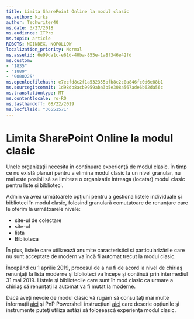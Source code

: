 ```yaml
---
title: Limita SharePoint Online la modul clasic
ms.author: kirks
author: Techwriter40
ms.date: 3/27/2018
ms.audience: ITPro
ms.topic: article
ROBOTS: NOINDEX, NOFOLLOW
localization_priority: Normal
ms.assetid: 6e99da1c-e61d-40ba-855e-1a8f346e42fd
ms.custom:
- "1835"
- "1889"
- "9000225"
ms.openlocfilehash: e7ecfd8c2f1a532355bfb8c2c0a846fc0d6e88b1
ms.sourcegitcommit: 1d98db8acb9959aba3b5e308a567ade6b62da56c
ms.translationtype: MT
ms.contentlocale: ro-RO
ms.lasthandoff: 08/22/2019
ms.locfileid: "36551571"
---
```

# <a name="restrict-sharepoint-online-to-classic-mode"></a>Limita SharePoint Online la modul clasic

Unele organizaţii necesita în continuare experienţă de modul clasic. În timp ce nu există planuri pentru a elimina modul clasic la un nivel granular, nu mai este posibil să se limiteze o organizatie intreaga (locatar) modul clasic pentru liste și biblioteci.

Admin va avea următoarele opţiuni pentru a gestiona listele individuale şi biblioteci în modul clasic, folosind granulară comutatoare de renunţare care le oferim la următoarele nivele:

- site-ul de colectare
- site-ul
- lista
- Biblioteca

În plus, listele care utilizează anumite caracteristici și particularizările care nu sunt acceptate de modern va încă fi automat trecut la modul clasic.

Începând cu 1 aprilie 2019, procesul de a nu fi de acord la nivel de chiriaş renunţaţi la lista moderne şi biblioteci va începe şi continuă prin intermediul 31 mai 2019.  Listele şi bibliotecile care sunt în mod clasic ca urmare a chiriaş să renunţaţi la automat va fi mutat la moderne.

Dacă aveţi nevoie de modul clasic vă rugăm să consultaţi mai multe informaţii [aici](https://techcommunity.microsoft.com/t5/Microsoft-SharePoint-Blog/Delivering-SharePoint-modern-experiences/ba-p/315023) şi PnP Powershell instrucţiuni [aici](https://docs.microsoft.com/sharepoint/dev/transform/modernize-userinterface-lists-and-libraries-optout) care descrie opţiunile şi instrumente puteţi utiliza astăzi să folosească experienţa modul clasic.
